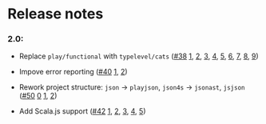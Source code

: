 # Release notes

### 2.0:

- Replace `play/functional` with `typelevel/cats` ([#38](https://github.com/jto/validation/pull/38) [1](https://github.com/jto/validation/commit/49110067caea0a483f840ad2334ad05ae379f1cf), [2](https://github.com/jto/validation/commit/a9108a00cbef8b6de668bfb7c7bee44c1b974537), [3](https://github.com/jto/validation/commit/5ccc7895672412da189f4e9efbea97ce7be467be), [4](https://github.com/jto/validation/commit/0ebcd973e24a33f87d280fc8565419d8ad8b9829), [5](https://github.com/jto/validation/commit/6505afe98972f8cf3b356f334db2a9a39b806961), [6](https://github.com/jto/validation/commit/b5aacbe711e59a7fe35d55ec1a63d0b633646ddc), [7](https://github.com/jto/validation/commit/cbe0d5b0310038840af3e1f6fa5668963ae32773), [8](https://github.com/jto/validation/commit/09aca48b858afb20845c21bf7e25faf2ad611cc7), [9](https://github.com/jto/validation/commit/86f63d0cc547d41c6dce36e2877d5b0de8a8cbac))

- Impove error reporting ([#40](https://github.com/jto/validation/pull/40) [1](https://github.com/jto/validation/commit/357b87778f19fbbc06a49da08cb2dccf9e0a40e3), [2](https://github.com/jto/validation/commit/c1bdac7fcff098b1d85c6881c731d5fd4ee2ac2e))

- Rework project structure: `json` → `playjson`, `json4s` → `jsonast`, `jsjson` ([#50](https://github.com/jto/validation/pull/50) [0](https://github.com/jto/validation/commit/f95ac30b1d1346a27e26c08841ee06c00340891f) [1](https://github.com/jto/validation/commit/5b36f606334a5fe26715cf0d7c47ebf861acb811), [2](https://github.com/jto/validation/commit/3f31f4917d01b8f6fdefe4adaca70ddc823722db))

- Add Scala.js support ([#42](https://github.com/jto/validation/pull/42) [1](https://github.com/jto/validation/commit/db359abfbe90d2b3b853beabcbabe88ecd1cfddb), [2](https://github.com/jto/validation/commit/568aa1fa1df06d775abb583cac8da679c1301227), [3](https://github.com/jto/validation/commit/d67d6dee7d99d27d6cf751cc69b83235b57a8246), [4](https://github.com/jto/validation/commit/67499a823ff463860b72d6697cf45b5764c475b2), [5](https://github.com/jto/validation/commit/d720ba265541a90f225c388043b5430a68e9fff3))
